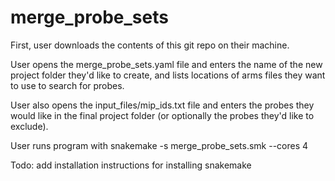 # merge_probe_sets

First, user downloads the contents of this git repo on their machine.

User opens the merge_probe_sets.yaml file and enters the name of the new project
folder they'd like to create, and lists locations of arms files they want to use
to search for probes.

User also opens the input_files/mip_ids.txt file and enters the probes they
would like in the final project folder (or optionally the probes they'd like to
exclude).

User runs program with snakemake -s merge_probe_sets.smk --cores 4

Todo: add installation instructions for installing snakemake
